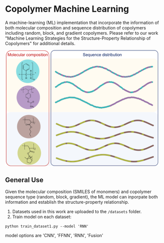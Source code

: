 # Copolymer Machine Learning
A machine-learning (ML) implementation that incorporate the information of both molecular composition and sequence distribution of copolymers including random, block, and gradient copolymers. Please refer to our work "Machine Learning Strategies for the Structure-Property Relationship of Copolymers" for additional details.

<img src="Copolymers.png">

## General Use
Given the molecular composition (SMILES of monomers) and copolymer sequence type (random, block, gradient), the ML model can inporpate both information and establish the structure-property relationship.
1. Datasets used in this work are uploaded to the `/datasets` folder.
2. Train model on each dataset:
```
python train_dataset1.py --model 'RNN'
```
model options are 'CNN', 'FFNN', 'RNN', 'Fusion'
